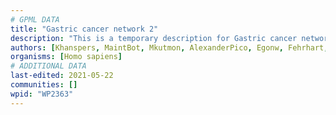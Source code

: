 ```yaml
---
# GPML DATA
title: "Gastric cancer network 2"
description: "This is a temporary description for Gastric cancer network 2"
authors: [Khanspers, MaintBot, Mkutmon, AlexanderPico, Egonw, Fehrhart, Eweitz]
organisms: [Homo sapiens]
# ADDITIONAL DATA
last-edited: 2021-05-22
communities: []
wpid: "WP2363"
---
```

